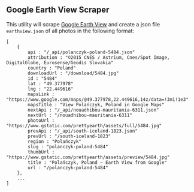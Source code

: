 ## Google Earth View Scraper

This utility will scrape [Google Earth View](https://earthview.withgoogle.com/) and create a json file `earthview.json` of all photos in the following format:

```
[
    {
        api : "/_api/polanczyk-poland-5484.json"
        attribution : "©2015 CNES / Astrium, Cnes/Spot Image, DigitalGlobe, Eurosense/Geodis Slovakia"
        country : "Poland"
        downloadUrl : "/download/5484.jpg"
        id : "5484"
        lat : "49.377978"
        lng : "22.449616"
        mapsLink : "https://www.google.com/maps/@49.377978,22.449616,14z/data=!3m1!1e3"
        mapsTitle : "View Polańczyk, Poland in Google Maps"
        nextApi : "/_api/nouadhibou-mauritania-6311.json"
        nextUrl : "/nouadhibou-mauritania-6311"
        photoUrl : "https://www.gstatic.com/prettyearth/assets/full/5484.jpg"
        prevApi : "/_api/south-iceland-1823.json"
        prevUrl : "/south-iceland-1823"
        region : "Polańczyk"
        slug : "polanczyk-poland-5484"
        thumbUrl : "https://www.gstatic.com/prettyearth/assets/preview/5484.jpg"
        title : "Polańczyk, Poland – Earth View from Google"
        url : "/polanczyk-poland-5484"
    },
    ...
]
```
